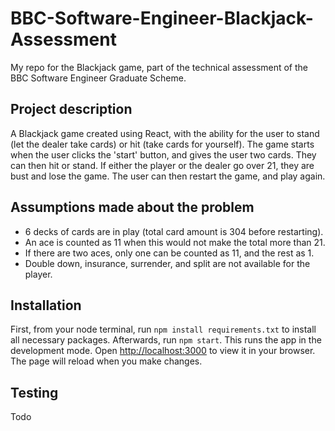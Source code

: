 # BBC-Software-Engineer-Blackjack-Assessment

My repo for the Blackjack game, part of the technical assessment of the BBC Software Engineer Graduate Scheme.

## Project description

A Blackjack game created using React, with the ability for the user to stand (let the dealer take cards) or hit (take cards for yourself). The game starts when the user clicks the 'start' button, and gives the user two cards. They can then hit or stand. If either the player or the dealer go over 21, they are bust and lose the game. The user can then restart the game, and play again.

## Assumptions made about the problem

- 6 decks of cards are in play (total card amount is 304 before restarting).
- An ace is counted as 11 when this would not make the total more than 21.
- If there are two aces, only one can be counted as 11, and the rest as 1.
- Double down, insurance, surrender, and split are not available for the player.

## Installation

First, from your node terminal, run ```npm install requirements.txt``` to install all necessary packages. Afterwards, run ```npm start```. This runs the app in the development mode.
Open [http://localhost:3000](http://localhost:3000) to view it in your browser.
The page will reload when you make changes.

## Testing

Todo
